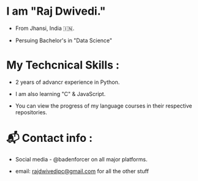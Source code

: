 # I am "Raj Dwivedi."

- From Jhansi, India 🇮🇳.

- Persuing Bachelor's in "Data Science"

# My Techcnical Skills :

- 2 years of advancr experience in Python.

- I am also learning "C" & JavaScript.

- You can view the progress of my language courses in their respective repositories.

# 📬 Contact info :

- Social media - @badenforcer on all major platforms.

- email: rajdwivedipc@gmail.com for all the other stuff 


<!---
BadEnforcer/BadEnforcer is a ✨ special ✨ repository because its `README.md` (this file) appears on your GitHub profile.
You can click the Preview link to take a look at your changes.
--->
